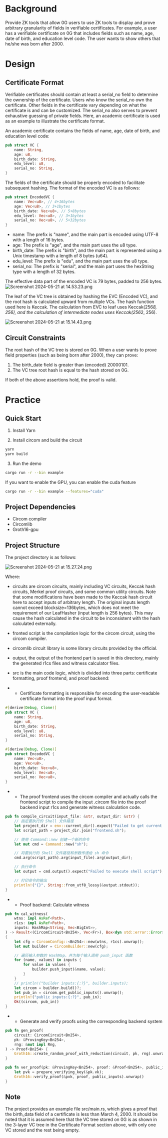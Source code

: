 # Background

Provide ZK tools that allow 0G users to use ZK tools to display and prove arbitrary granularity of fields in verifiable certificates.
For example, a user has a verifiable certificate on 0G that includes fields such as name, age, date of birth, and education level code. The user wants to show others that he/she was born after 2000.

# Design

## Certificate Format

Verifiable certificates should contain at least a serial_no field to determine the ownership of the certificate. Users who know the serial_no own the certificate. Other fields in the certificate vary depending on what the certificate is and can be customized. The serial_no also serves to prevent exhaustive guessing of private fields. Here, an academic certificate is used as an example to illustrate the certificate format.

An academic certificate contains the fields of name, age, date of birth, and education level code:
```rust
pub struct VC {
    name: String,
    age: u8,
    birth_date: String,
    edu_level: u8,
    serial_no: String,
}
```
The fields of the certificate should be properly encoded to facilitate subsequent hashing. The format of the encoded VC is as follows:
```rust
pub struct EncodedVC {
    name: Vec<u8>, // 4+16bytes
    age: Vec<u8>, // 3+1bytes
    birth_date: Vec<u8>, // 5+8bytes
    edu_level: Vec<u8>, // 3+1bytes
    serial_no: Vec<u8>, // 5+32bytes
}
```

- name: The prefix is "name", and the main part is encoded using UTF-8 with a length of 16 bytes.
- age: The prefix is "age", and the main part uses the u8 type.
- birth_date: The prefix is "birth", and the main part is represented using a Unix timestamp with a length of 8 bytes (u64).
- edu_level: The prefix is "edu", and the main part uses the u8 type.
- serial_no: The prefix is "serial", and the main part uses the hexString type with a length of 32 bytes.

The effective data part of the encoded VC is 79 bytes, padded to 256 bytes.
![Screenshot 2024-05-21 at 14.53.23.png](https://cdn.nlark.com/yuque/0/2024/png/2564997/1716274410323-b8a8e4fd-f9c2-4e48-9336-e34f43ee3468.png#averageHue=%23ededed&clientId=u4e87bca3-f673-4&from=drop&id=ub57c7a25&originHeight=286&originWidth=2344&originalType=binary&ratio=2&rotation=0&showTitle=false&size=133204&status=done&style=none&taskId=ude550725-cda6-40f7-b45d-11e6a6e2a3d&title=)

The leaf of the VC tree is obtained by hashing the EVC (Encoded VC), and the root hash is calculated upward from multiple VCs. The hash function used here is Keccak. The calculation from EVC to leaf uses Keccak(256*8, 256), and the calculation of intermediate nodes uses Keccak(256*2, 256).

![Screenshot 2024-05-21 at 15.14.43.png](https://cdn.nlark.com/yuque/0/2024/png/2564997/1716275690140-ed2a21fa-24e5-4950-af8e-569291af3fd3.png#averageHue=%23f4f4f4&clientId=u4e87bca3-f673-4&from=drop&id=ue90c49cb&originHeight=1024&originWidth=1652&originalType=binary&ratio=2&rotation=0&showTitle=false&size=271073&status=done&style=none&taskId=u5071e7dd-9ca0-4985-a2de-81f78e32398&title=)

## Circuit Constraints

The root hash of the VC tree is stored on 0G. When a user wants to prove field properties (such as being born after 2000), they can prove:

1. The birth_date field is greater than (encoded) 20000101.
2. The VC tree root hash is equal to the hash stored on 0G.

If both of the above assertions hold, the proof is valid.

# Practice

## Quick Start

1. Install Yarn

2. Install circom and build the circuit
```bash
yarn
yarn build
```

3. Run the demo
```bash
cargo run -r --bin example
```
If you want to enable the GPU, you can enable the cuda feature
```bash
cargo run -r --bin example --features="cuda"
```

## Project Dependencies

- Circom compiler
- Circomlib
- Groth16-gpu

## Project Structure

The project directory is as follows:

![Screenshot 2024-05-21 at 15.27.24.png](https://cdn.nlark.com/yuque/0/2024/png/2564997/1716276450567-4af591fd-bdd0-453a-9055-a2da39ae3611.png#averageHue=%23222222&clientId=u4e87bca3-f673-4&from=drop&height=264&id=w2B6T&originHeight=668&originWidth=382&originalType=binary&ratio=2&rotation=0&showTitle=false&size=71638&status=done&style=none&taskId=ue3ac2436-99f1-4814-967f-3d367829a99&title=&width=151)

Where:
- circuits are circom circuits, mainly including VC circuits, Keccak hash circuits, Merkel proof circuits, and some common utility circuits. Note that some modifications have been made to the Keccak hash circuit here to accept inputs of arbitrary length. The original inputs length cannot exceed blocksize=136bytes, which does not meet the requirement of our LeafHasher (input length is 256 bytes). This may cause the hash calculated in the circuit to be inconsistent with the hash calculated externally.
- fronted script is the compilation logic for the circom circuit, using the circom compiler.
- circomlib circuit library is some library circuits provided by the official.
- output, the output of the frontend part is saved in this directory, mainly the generated r1cs files and witness calculator files.
- src is the main code logic, which is divided into three parts: certificate formatting, proof frontend, and proof backend:

- - Certificate formatting is responsible for encoding the user-readable certificate format into the proof input format.

```rust
#[derive(Debug, Clone)]
pub struct VC {
    name: String,
    age: u8,
    birth_date: String,
    edu_level: u8,
    serial_no: String,
}

#[derive(Debug, Clone)]
pub struct EncodedVC {
    name: Vec<u8>,
    age: Vec<u8>,
    birth_date: Vec<u8>,
    edu_level: Vec<u8>,
    serial_no: Vec<u8>,
}
```

- - The proof frontend uses the circom compiler and actually calls the frontend script to compile the input .circom file into the proof backend input r1cs and generate witness calculation code.

```rust
pub fn compile_circuit(input_file: &str, output_dir: &str) {
    // 指定要执行的 Shell 文件路径
    let project_dir = env::current_dir().expect("Failed to get current directory");
    let script_path = project_dir.join("frontend.sh");

    // 使用 Command::new 创建一个新的命令
    let mut cmd = Command::new("sh");

    // 将要执行的 Shell 文件路径和参数传递给 sh 命令
    cmd.arg(script_path).arg(input_file).arg(output_dir);

    // 执行命令
    let output = cmd.output().expect("Failed to execute shell script");

    // 打印命令的输出
    println!("{}", String::from_utf8_lossy(&output.stdout));
}
```

- - Proof backend: Calculate witness

```rust
pub fn cal_witness(
    wtns: impl AsRef<Path>,
    r1cs: impl AsRef<Path>,
    inputs: HashMap<String, Vec<BigInt>>,
) -> Result<(CircomCircuit<Bn254>, Vec<Fr>), Box<dyn std::error::Error>>
{
    let cfg = CircomConfig::<Bn254>::new(wtns, r1cs).unwrap();
    let mut builder = CircomBuilder::new(cfg);

    // 遍历输入参数的 HashMap，并为每个输入调用 push_input 函数
    for (name, values) in inputs {
        for value in values {
            builder.push_input(&name, value);
        }
    }
    // println!("builder inputs:{:?}", builder.inputs);
    let circom = builder.build()?;
    let pub_in = circom.get_public_inputs().unwrap();
    println!("public inputs:{:?}", pub_in);
    Ok((circom, pub_in))
}
```

- - Generate and verify proofs using the corresponding backend system

```rust
pub fn gen_proof(
    circuit: CircomCircuit<Bn254>,
    pk: &ProvingKey<Bn254>,
    rng: &mut impl Rng,
) -> Proof<Bn254> {
    Groth16::create_random_proof_with_reduction(circuit, pk, rng).unwrap()
}

pub fn ver_proof(pk: &ProvingKey<Bn254>, proof: &Proof<Bn254>, public_inputs: &Vec<Fr>) -> bool {
    let pvk = prepare_verifying_key(&pk.vk);
    Groth16::verify_proof(&pvk, proof, public_inputs).unwrap()
}
```

## Note

The project provides an example file src/main.rs, which gives a proof that the birth_data field of a certificate is less than March 4, 2000. It should be noted that it is assumed here that the VC tree stored on 0G is as shown in the 3-layer VC tree in the Certificate Format section above, with only one VC stored and the rest being empty.
